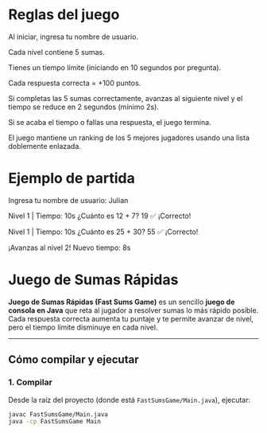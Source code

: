 # Reglas del juego

Al iniciar, ingresa tu nombre de usuario.

Cada nivel contiene 5 sumas.

Tienes un tiempo límite (iniciando en 10 segundos por pregunta).

Cada respuesta correcta = +100 puntos.

Si completas las 5 sumas correctamente, avanzas al siguiente nivel y el tiempo se reduce en 2 segundos (mínimo 2s).

Si se acaba el tiempo o fallas una respuesta, el juego termina.

El juego mantiene un ranking de los 5 mejores jugadores usando una lista doblemente enlazada.

# Ejemplo de partida

Ingresa tu nombre de usuario: Julian

Nivel 1 | Tiempo: 10s
¿Cuánto es 12 + 7? 19
✅ ¡Correcto!

Nivel 1 | Tiempo: 10s
¿Cuánto es 25 + 30? 55
✅ ¡Correcto!

 ¡Avanzas al nivel 2! Nuevo tiempo: 8s


# Juego de Sumas Rápidas

**Juego de Sumas Rápidas (Fast Sums Game)** es un sencillo **juego de consola en Java** que reta al jugador a resolver sumas lo más rápido posible.  
Cada respuesta correcta aumenta tu puntaje y te permite avanzar de nivel, pero el tiempo límite disminuye en cada nivel.

---

## Cómo compilar y ejecutar

### 1. Compilar
Desde la raíz del proyecto (donde está `FastSumsGame/Main.java`), ejecutar:

```bash
javac FastSumsGame/Main.java
java -cp FastSumsGame Main
